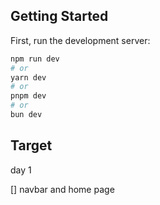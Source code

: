 ## Getting Started

First, run the development server:

```bash
npm run dev
# or
yarn dev
# or
pnpm dev
# or
bun dev
```

## Target

day 1

[] navbar and home page 